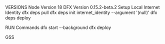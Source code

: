 VERSIONS
Node Version 18
DFX Version 0.15.2-beta.2
Setup Local Internet Identity
dfx deps pull
dfx deps init internet_identity --argument '(null)'
dfx deps deploy

RUN Commands
dfx start --background
dfx deploy


GSS